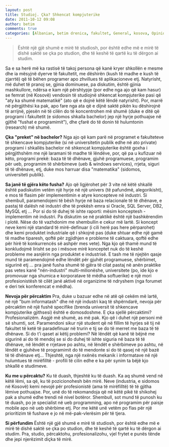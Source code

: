 ```yaml
---
layout: post
title: Studioj. Çka? Shkencat kompjuterike
date: 2011-10-12 09:08
author: betim
comments: true
categories: [Albanian, betim drenica, fakultet, General, kosova, Opinion, Publication, shkenca kompjuterike, Standard, studime, Technology, universitet]
---
```

<blockquote>Është një gjë shumë e mirë të studiosh, por është edhe më e mirë të dishë saktë se çka po studion, dhe të keshë të qartë ku të dërgon ai studim.</blockquote>
Sa e sa herë më ka rastisë të takoj persona që kanë kryer shkollën e mesme dhe ia mësyjnë dyerve të fakultetit, me dëshirën (kush të madhe e kush të zjarrtë) që të bëhen programer apo zhvillues të aplikacioneve etj. Natyrisht, më duhet të pranoj se, gjinia dominuese, pa diskutim, është gjinia mashkullore, ndërsa e kam një përshtypje (por edhe nga ajo që kam hasur) se femrat (në Kosovë) vendosin të studiojnë shkencat kompjuterike pasi që "aty ka shumë matematikë" (ato që e dojnë këtë lëndë natyrisht). Por, marrë në përgjithësi ka pak, apo fare nga ata që e dijnë saktë pikën ku dëshirojnë të arrijnë, pjesën në të cilën do të koncentrohen më shumë (duke e ditë që programi i fakultetit (e sidomos shkalla bachelor) jep një hyrje pothuajse në gjithë "fushat e programimit"), dhe çfarë do të donin të hulumtonin (research) më shumë.

<!--more-->



<strong>Çka "preket" në bachelor?</strong>
Nga ajo që kam parë në programet e fakulteteve të shkencave kompjuterike (si në universitetin publik edhe në ato private) programi i shkallës bachelor në shkencat kompjuterike është goxha i përgjithshëm me një laramani të madhe të lëndëve, por, që pa u kufizuar në këto, programi prekë: baza të të dhënave, gjuhë programuese, programim për ueb, programim të shërbimeve (ueb &amp; windows services), rrjeta, siguri të të dhënave, etj, duke mos harruar disa "matematika" (sidomos, universiteti publik).

<strong>Sa janë të gjëra këto fusha?</strong>
Ajo që ligjërohet për 3 vite në këtë shkallë është padiskutim vetëm një hyrje në një univers (të pafundmë, alegorikisht), e mos të flasim për implementimin e atyre koncepteve në industri. Si shembull, paramendojeni të bësh hyrje në baza relacionale të të dhënave, e pastaj të dalësh në industri dhe të prekësh emra si Oracle, SQL Server, DB2, MySQL etj ... Por si do të duhej të ishte raporti: mësim konceptesh - implementim në industri. Pa diskutim se në praktikë është një bashkërendim i plotë. Nëse do të vazhdonim me shembullin e cekur më lartë. Si koncept neve kemi një standard të mirë-definuar (i cili herë pas here përparohet)  dhe kemi produktet industriale që i shkojnë pas (duke shtuar edhe një gamë të madhe tiparesh, qoftë për zgjidhjen e probleme të caktuara, qoftë edhe për hirë të konkurrencës së ashpër mes vete). Nga kjo që thamë mund të konkludojmë lirisht se po i mësove mirë konceptet nuk do të keshë probleme me asnjërin nga produktet e industrisë. E tash me të njejtën qasje mund të paramendojmë edhe lëndët për gjuhët programuese, shërbimet, sigurinë etj ... pra janë fusha shumë të gjëra të cilat pastaj në anën praktike pas vetes kanë "nën-industri" multi-milionëshe, universitete (po, ide kjo e promovuar nga shumica e korporatave të mëdha softuerike) e një mori profesionistësh të cilët janë aktivë në organizime të ndryshem (nga forumet e deri tek konferencat e mëdha).

<strong>Nevoja për përcaktim</strong>
Pra, duke u bazuar edhe në atë që cekëm më lartë, në një "bum informatash" dhe në një industri kaq të shpërndarë, nevoja për përcaktim në një fushë specifike (brenda universit të shkencave kompjuterike gjithsesi)  është e domosdoshme. E çka sjellë përcaktimi? Profesionalizëm. Asgjë më shumë, as më pak. Kjo që i duhet një personi më së shumti, sot. Paramendoni sikur një student që në fillim të hyrjes së tij në fakultet të ketë të paradefinuar në trurin e tij se do të merret me baza të të dhënave. Si do t'i qaset ai këtij problemi? Në lëndët që kanë të bëjnë me sigurinë ai do të mendoj se si do duhej të ishte siguria në baza të të dhënave, në lëndët e rrjetave po ashtu, në lëndët e shërbimeve po ashtu, në lëndët e gjuhëve të programimit do të mendonte si do të qasej në një bazë të të dhënave etj... Thjeshtë, nga një nxënës mekanik i informatave në një hulumtues të mirëfilltë - profili të cilin edhe e ka për synim ta bëjë kjo shkallë e studimeve.

<strong>Ku me u përcaktu?</strong>
Ku të duash, thjeshtë ku të duash. Ka aq shumë vend në këtë lëmi, sa që, ku  të pozicionohesh bën mirë. Neve (industria, e sidomos në Kosovë) kemi nevojë për profesionistë (ama të mirëfilltë) të të gjitha lëmive pothuajse. Por, unë do të rekomandoja që në këtë pikë të shikohej pak a shumë edhe trendi në nivel botëror. Shembull, sot mund të punosh ku të duash, po je specialist në ueb programming, apo në programim për paisje mobile apo në ueb shërbime etj. Por me këtë unë vetëm po flas për një prioritizim të fushave e jo në më-pak-vlerësim për të tjera.

<strong>Si përfundim</strong>
Është një gjë shumë e mirë të studiosh, por është edhe më e mirë të dishë saktë se çka po studion, dhe të keshë të qartë ku të dërgon ai studim. Pra, studio, përcaktohu, profesionalizohu, vjel frytet e punës tënde dhe jepi njerëzimit diçka të mirë.

